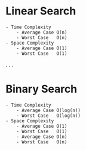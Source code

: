 # Linear Search
    - Time Complexity
        - Average Case O(n)
        - Worst Case   O(n)
    - Space Complexity 
        - Average Case O(1)
        - Worst Case   O(1)
.
.
.

# Binary Search
    - Time Complexity
        - Average Case O(log(n))
        - Worst Case   O(log(n))
    - Space Complexity 
        - Average Case O(1)
        - Worst Case   O(1)
        - Average Case O(n)
        - Worst Case   O(n)
